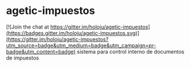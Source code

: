 # agetic-impuestos

[![Join the chat at https://gitter.im/holoju/agetic-impuestos](https://badges.gitter.im/holoju/agetic-impuestos.svg)](https://gitter.im/holoju/agetic-impuestos?utm_source=badge&utm_medium=badge&utm_campaign=pr-badge&utm_content=badge)
sistema para control interno de documentos de impuestos

